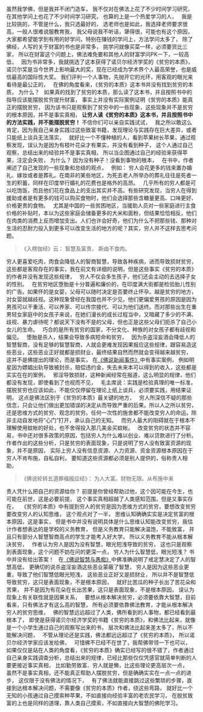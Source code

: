 虽然我学佛，但是我并不闭门造车，
我不仅对在佛法上花了不少时间学习研究，在其他学问上也花了不少时间学习研究，
也算的上是一个热爱学习的人，
 &nbsp;
我是比较挑的，不管是什么，我只选最好的，
选老师也是如此，我选择老师要求很高，一般人很难说服教育我，
我父母说我不听话，犟得很，可能也有这个原因，
 &nbsp;
大家都希望能学到有用的好学问，特别在赚钱的学问上，方法学问太多了，
除了佛经，人写的关于财富的书也是非常多，
挑学问就像买菜一样，必须要货比三家，
所以在财富这个问题上，佛法难免要和其他人的财富学问PK一下，一较高低，
 &nbsp;
因为书非常多，我就挑选了这本获得了诺贝尔经济学奖的《贫穷的本质》，
诺贝尔奖是当今世界上影响最大的奖，现在已经成为学术界个人最高荣誉，也是威信最高的国际性大奖。
我们评判一个人事物，先抛开它的光环，用客观的眼光来看待是最公正的，
 &nbsp;
在佛的角度看来，《贫穷的本质》这本书并没有找到贫穷的本质，
为什么？
 &nbsp;
如果真的找到了贫穷的本质，那么读了这本书，并且按照书中的指导应该能摆脱贫穷提升财富，
事实上并没有实际案例证明《贫穷的本质》能真正的摆脱贫穷，
因为该书只是观察到了贫穷中的一些现象，这些现象并不是贫穷的根本原因，并不是事实真相，
**让穷人读《贫穷的本质》这本书，并且按照书中的方法实践，并不能摆脱贫穷！**
不信你们可以亲自实践试试，
 &nbsp;
我之所以敢这么肯定，因为我自己亲身实践过这些致富书籍，发现理论与实践存在巨大差异，或者只能纸上谈兵无法落实，
 &nbsp;
就好比一个不懂种植的人，看到苹果树长苹果，通过观察发现，误认为是因为有枝叶花朵才有果实，并没有看到种子，
这个人通过自己观察，总结出来的经验并不是事实真相，
所以当企图通过自己的经验来获得苹果，注定会失败，
为什么？
因为没有种子！没看到事物的根本，
 &nbsp;
在书中，作者阐述了自己发现的一些现象和总结的观点，
 &nbsp;
例如：
穷人会花更多的钱来置办婚礼、嫁妆或者是葬礼。在南非的某些地区，为死去老人所举办的葬礼往往是死者一生的积蓄，同样在印度举行婚礼的花费也是格外的高昂。
 &nbsp;
几乎所有的穷人都是可以吃饱饭，而且他们花在食品上的支出其实并不高。有些研究发现，当穷人在得到援助或者是有更多的钱可以购买食物时，他们会选择那些含糖量更高、口味更好、价格更贵的食物。
 &nbsp;
尤其是中国的一些贫困地区，当援助人员对一些家庭进行主食价格的补贴时，本以为这些家庭会储备更多的大米和面粉，但结果恰恰相反，他们在肉类的消费上反而增加支出。人们也许会好奇，他们为什么不把那些钱、那种对生活的忍耐力投入到更多可以改变生活的地方的呢？其实，穷人并不这样去思考问题。

> 《入楞伽经》云： 
> 智慧及富贵， 斯由不食肉。

穷人更喜爱吃肉，肉食会降低人的智商智慧，导致各种疾病，进而导致损财贫穷，这些都是客观存在的事实，我在前文有详细的说明，但是这些事实《贫穷的本质》的作者并没有发现这些规律，
 &nbsp;
穷人不仅会多生孩子，他们还会主动的去选择子女的性别。
 &nbsp;
在贫穷地区堕胎是十分普遍和廉价的，在印度满大街都是检验胎儿性别的广告。如果怀的是女婴，父母可以随时决定是否要终止怀孕。越是贫穷的地方，对女婴就越歧视。这种现象曾经在我国也并不少见，他们更偏爱男孩的原因是因为男孩可以干重活、可以养家、可以传宗接代、可以为他们送终。而对那些出生在重男轻女家庭中的女孩子来说，在她们漫长的成长过程当中，又暗藏了多少的不满、歧视、暴力虐待呢？都说天下没有不是的父母，但也正是这些父母们扼杀了自己小女儿的生命。
 &nbsp;
巧合的是所有贫穷的国家，不分文化、种族的对女孩子都有歧视和偏见。
 &nbsp;
堕胎是杀人，结果会导致多病短命和贫穷，
 &nbsp;
因为杀盗淫妄酒会降低人的智慧智商，没有足够的智慧智商，人就会更难发现因果报应这些规律，跟容易造这些恶业，这些恶业正好就都是损财业，最终结果自然而然就会变得越来越贫穷，
这并不是佛提出的理论，而是事实，
在[《佛说新闻事件》](https://www.kancloud.cn/luojiangtao/foshuoxinwen)中有事实案例，
例如明星因为嫖娼出轨导致被封杀，赔偿违约金，失去未来本可以得到的收入，这些都是实实在在的案例，
 &nbsp;
邪淫导致损财，这种新闻经常在报道，这么明显的规律，他们都没有发现，即使看到了也视而不见，
 &nbsp;
毛主席说：实践是检验真理的唯一标准，
摆脱贫穷也应该如此，不能仅仅停留在理论上纸上谈兵，必须要实践，用结果证明，
这点是佛法区别于《贫穷的本质》最关键的地方，
 &nbsp;
穷人所深信不疑的那些信念，只会让他们做出更加错误的决定从而导致严重的后果。所以人之所以贫穷，还是思维方式的贫穷、观念的贫穷。任何一次性的施舍都不能改变穷人的命运，除非主动自发地将“心门”打开，承认自己的无知。
 &nbsp;
而穷人最大的阻碍就在于根本不理解使用蚊帐的好处，也不舍得投入那几美金买蚊帐。 
 &nbsp;
改变贫穷的状态并不容易，书中还对很多政策的原因，包括穷人为什么难以创业、难以贷款进行了分析。
作者作出的这些分析，只是贫穷的表面现象，只是说明了穷人没有致富资源的现象，并不是原因，
实际上穷人没有信息资源、人力资源、资金资源根本原因在于穷人不肯布施，自私自利，
要知道这些资源都必须是别人提供的，俗称贵人相助，

> 《佛说轮转五道罪福报应经》：
> 为人大富。财物无限。从布施中来 

贵人凭什么把自己的资源给你？
前提是你曾经帮助过他，这个因可能在今生，也可能在前世，这是必要前提，
这个事实真相超越了人类感知范围，但是又事实存在，
 &nbsp;
《贫穷的本质》中有提到穷人的贫穷是因为思维方式的贫穷，要想改变贫穷要改变穷人的认知思维，
这个观点对了一半，
思维认知确确实实是决定贫富的根本原因，这是事实，
但是书中并没有说明具体是什么思维认知能改变贫穷，我估计作者想表达的是学校的义务教育，
但是义务教育只能解决温饱，不能致富，
并且只有部分人智慧智商高点的学生才能考入好大学，
所以义务教育不能从根本解决贫穷，
 &nbsp;
作者认为穷人是因为没有智慧，眼光短浅导致的贫穷，
这也只是观察到表面现象，这个问题不妨在问的更深一点，
穷人为什么智慧低，眼光短浅？
书中并没有给出答案！
 &nbsp;
在[《佛说智慧与愚痴》](https://www.kancloud.cn/luojiangtao/foshuozhihui)中佛准确说明了戒定慧决定了人的智慧高低，
更确切的说杀盗淫妄酒这些恶业蒙蔽了智慧，
穷人是因为这些恶业更重，导致了他们智慧低眼光短浅，
这些恶业正好又是损财业，
所以并不是智慧低导致贫穷，这只是表面现象，不是根本原因，
 &nbsp;
就好比苦瓜的种子长出了苦花朵和苦果，
并不是因为有花朵在长出苦果，这只是表面现象，不是根本原因，
误认为现象上有关联性就是因果关系，
 &nbsp;
要想从根本解决贫穷，必须要依靠大智慧，目前看来，只有佛法才有这么高的智慧，
所有必须要依靠佛法教育，才能从根本解决穷人的贫穷思维，
 &nbsp;
佛的智慧远远超过了人类，佛所看到的人事物，都已经看到最根本了，
即使是获得诺贝尔经济学奖的书籍《贫穷的本质》，和佛法比起来，就像是一个小学生通过自己的观察写出来的书，
层次和佛法比起来差太多了，所以不能解决问题，
 &nbsp;
不管从理论还是实践，佛法都远远超过了《贫穷的本质》，
所以诺贝尔经济学家应该发给佛，
 &nbsp;
可惜佛不已经不在世了，我帮佛带领一下也可以，
 &nbsp;
如果仅仅是站在人类的角度看，《贫穷的本质》确实已经写的很不错了，作者通过自己亲身实践调查分析，总结出来的规律，已经比那些仅仅凭感官就简单判断的人要更接近事实真相，
比如勤劳致富、穷人就是懒，比这些理论更高层次一点，
 &nbsp;
虽然不是事实真相，还不能真正帮助人摆脱贫穷，但是确确实实在一点一点的进步，
这仅限于没有佛法的情况下，
 &nbsp;
有了佛法就能直接跳过这些繁琐的步骤，直接到达根本解决问题，不需要像《贫穷的本质》作者，绕这些弯路，
就好比一个无知的小孩通过自己摸索种苹果，不如直接向经验丰富的老农民学习，
在脱贫致富的上也是同样的道理，靠人类自己摸索，不如直接向大智慧的佛陀学习。



